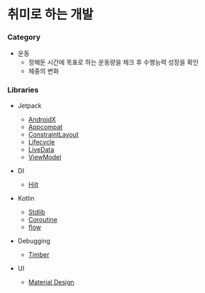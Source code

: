 # 취미로 하는 개발


### Category
- 운동
  - 정해둔 시간에 목표로 하는 운동량을 체크 후 수행능력 성장을 확인
  - 체중의 변화


### Libraries

- Jetpack
  - [AndroidX](https://developer.android.com/jetpack/androidx)
  - [Appcompat](https://developer.android.com/jetpack/androidx/releases/appcompat)
  - [ConstraintLayout](https://developer.android.com/training/constraint-layout)
  - [Lifecycle](https://developer.android.com/topic/libraries/architecture/lifecycle)
  - [LiveData](https://developer.android.com/topic/libraries/architecture/livedata)
  - [ViewModel](https://developer.android.com/topic/libraries/architecture/viewmodel)


- DI
  - [Hilt](https://developer.android.com/training/dependency-injection/hilt-android)

- Kotlin
  - [Stdlib](https://github.com/JetBrains/kotlin)
  - [Coroutine](https://github.com/Kotlin/kotlinx.coroutines)
  - [flow](https://kotlinlang.org/docs/reference/coroutines/flow.html)

- Debugging
  - [Timber](https://github.com/JakeWharton/timber)

- UI
  - [Material Design](https://github.com/material-components/material-components-android)
